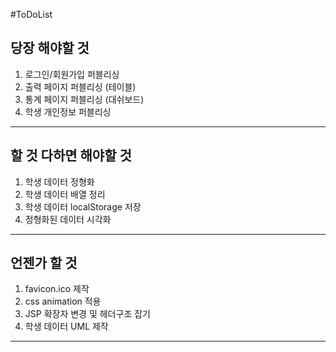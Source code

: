 #ToDoList

당장 해야할 것
----------------------------
1. 로그인/회원가입 퍼블리싱
2. 출력 페이지 퍼블리싱 (테이블)
3. 통계 페이지 퍼블리싱 (대쉬보드)
4. 학생 개인정보 퍼블리싱
----------------------------


할 것 다하면 해야할 것
----------------------------
1. 학생 데이터 정형화
2. 학생 데이터 배열 정리
3. 학생 데이터 localStorage 저장
4. 정형화된 데이터 시각화
----------------------------

언젠가 할 것
----------------------------
1. favicon.ico 제작 
2. css animation 적용
3. JSP 확장자 변경 및 헤더구조 잡기
4. 학생 데이터 UML 제작
---------------------------
